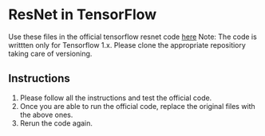 # ResNet in TensorFlow

Use these files in the official tensorflow resnet code [here](https://github.com/tensorflow/models/tree/r1.10.0/official/resnet)
Note: The code is writtten only for Tensorflow 1.x. Please clone the appropriate repositiory taking care of versioning.

## Instructions
1. Please follow all the instructions and test the official code.
2. Once you are able to run the official code, replace the original files with the above ones.
3. Rerun the code again.
